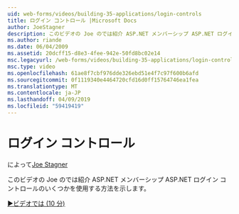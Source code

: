 ```yaml
---
uid: web-forms/videos/building-35-applications/login-controls
title: ログイン コントロール |Microsoft Docs
author: JoeStagner
description: このビデオの Joe のでは紹介 ASP.NET メンバーシップ ASP.NET ログイン コントロールのいくつかを使用する方法を示します。
ms.author: riande
ms.date: 06/04/2009
ms.assetid: 20dcff15-d8e3-4fee-942e-50fd8bc02e14
msc.legacyurl: /web-forms/videos/building-35-applications/login-controls
msc.type: video
ms.openlocfilehash: 61ae8f7cbf976dde326ebd51e4f7c97f600b6afd
ms.sourcegitcommit: 0f1119340e4464720cfd16d0ff15764746ea1fea
ms.translationtype: MT
ms.contentlocale: ja-JP
ms.lasthandoff: 04/09/2019
ms.locfileid: "59419419"
---
```

# <a name="login-controls"></a>ログイン コントロール

によって[Joe Stagner](https://github.com/JoeStagner)

このビデオの Joe のでは紹介 ASP.NET メンバーシップ ASP.NET ログイン コントロールのいくつかを使用する方法を示します。

[&#9654;ビデオでは (10 分)](https://channel9.msdn.com/Blogs/ASP-NET-Site-Videos/login-controls)
